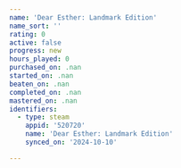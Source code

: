 ```yaml
---
name: 'Dear Esther: Landmark Edition'
name_sort: ''
rating: 0
active: false
progress: new
hours_played: 0
purchased_on: .nan
started_on: .nan
beaten_on: .nan
completed_on: .nan
mastered_on: .nan
identifiers:
  - type: steam
    appid: '520720'
    name: 'Dear Esther: Landmark Edition'
    synced_on: '2024-10-10'

---
```

